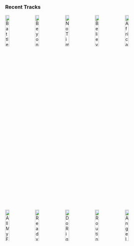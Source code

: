 ### Recent Tracks
[<img src='https://lastfm.freetls.fastly.net/i/u/300x300/40fe30aa87914a89b796dd4e9b3619e0.png' width='16%' height='16%' alt='Battle Finale'>](https://www.last.fm/music/brian%2btyler/_/battle%2bfinale)&nbsp;&nbsp;&nbsp;&nbsp;[<img src='https://lastfm.freetls.fastly.net/i/u/300x300/ba94ae4bc6e39beb6b517762e18d63de.png' width='16%' height='16%' alt='Beyond My Beloved Horizon'>](https://www.last.fm/music/geoff%2bzanelli/_/beyond%2bmy%2bbeloved%2bhorizon)&nbsp;&nbsp;&nbsp;&nbsp;[<img src='https://lastfm.freetls.fastly.net/i/u/300x300/a46a6c5e044fcf4630dd2411b5675c39.png' width='16%' height='16%' alt='No Time for Caution (From "Interstellar")'>](https://www.last.fm/music/london%2bmusic%2bworks/_/no%2btime%2bfor%2bcaution%2b%2528from%2b%2522interstellar%2522%2529)&nbsp;&nbsp;&nbsp;&nbsp;[<img src='https://lastfm.freetls.fastly.net/i/u/300x300/8c77e9f509c4dd3bca8d3ac6b5344ce5.png' width='16%' height='16%' alt='Believer'>](https://www.last.fm/music/imagine%2bdragons/_/believer)&nbsp;&nbsp;&nbsp;&nbsp;[<img src='https://lastfm.freetls.fastly.net/i/u/300x300/accb1e554ea0afbac1fcc02a7413ed87.png' width='16%' height='16%' alt='Africa'>](https://www.last.fm/music/toto/_/africa)&nbsp;&nbsp;&nbsp;&nbsp;<br>[<img src='https://lastfm.freetls.fastly.net/i/u/300x300/b4002e02bd72ae2134f786c050124227.png' width='16%' height='16%' alt='All My Friends'>](https://www.last.fm/music/madeon/_/all%2bmy%2bfriends)&nbsp;&nbsp;&nbsp;&nbsp;[<img src='https://lastfm.freetls.fastly.net/i/u/300x300/ac8e5d9d1bccae4ee065e9b4cab17b93.png' width='16%' height='16%' alt='Ready'>](https://www.last.fm/music/alessia%2bcara/_/ready)&nbsp;&nbsp;&nbsp;&nbsp;[<img src='https://lastfm.freetls.fastly.net/i/u/300x300/bb6ccb9618257220e968aef838e379fa.png' width='16%' height='16%' alt='Do Right'>](https://www.last.fm/music/glades/_/do%2bright)&nbsp;&nbsp;&nbsp;&nbsp;[<img src='https://lastfm.freetls.fastly.net/i/u/300x300/3bbb202919fb76e633ed9be69c009e50.png' width='16%' height='16%' alt='Routine'>](https://www.last.fm/music/pop%2betc/_/routine)&nbsp;&nbsp;&nbsp;&nbsp;[<img src='https://lastfm.freetls.fastly.net/i/u/300x300/ea77f864eff0a4283fa30b8edade7ddb.png' width='16%' height='16%' alt='Angela'>](https://www.last.fm/music/the%2blumineers/_/angela)&nbsp;&nbsp;&nbsp;&nbsp;<br>